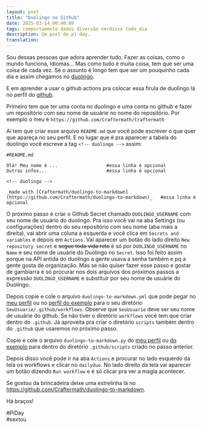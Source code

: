 ```yaml
---
layout: post
title: "Duolingo no Github"
date: 2025-03-14 00:40:09
tags: comportamento dados diversão nerdisse todo_dia 
description: Um post de pi day.
translation:
---
```


Sou dessas pessoas que adora aprender tudo. Fazer as coisas, como o mundo funciona, idiomas... Mas como tudo é muita coisa, tem que ser uma coisa de cada vez. Se o assunto é longo tem que ser um pouquinho cada dia e assim chegamos no [duolingo](https://www.duolingo.com/profile/Caoticarol).   

E em aprender a usar o github actions pra colocar essa firula de duolingo lá no perfil do [github](https://github.com/Craftermath).   

Primeiro tem que ter uma conta no duolingo e uma conta no github e fazer um repositório com seu nome de usuárie no nome do repositório. Por exemplo o meu é `https://github.com/Craftermath/Craftermath`   

Aí tem que criar esse arquivo `README.md` que você pode escrever o que quer que apareça no seu perfil. E no lugar que é pra aparecer a tabela do duolingo você escreve a tag ```<!-- duolingo -->``` assim:

```
#README.md

Olá! Meu nome é ...                  #essa linha é opcional
Outras infos...                      #essa linha é opcional

<!-- duolingo -->

_made with [Craftermath/duolingo-to-markdown](https://github.com/Craftermath/duolingo-to-markdown)_   #essa linha é opcional

```

O próximo passo é criar o Github Secret chamado ```DUOLINGO_USERNAME``` com seu nome de usuário do duolingo. Pra isso você vai na aba Settings (ou configurações) dentro do seu repositório com seu nome (aba mais a direita), vai abrir uma coluna a esquerda e você clica em `Secrets and variables` e depois em `Actions`. Vai aparecer um botão do lado direito `New repository secret` e ~~segue toda vida reto~~ é só por ```DUOLINGO_USERNAME``` no `Name` e seu nome de usuárie do Duolingo no `Secret`. Isso foi feito assim porque na API antida do duolingo a gente usava a senha também e pq a gente gosta de organização.  Mas se não quiser fazer esse passo e gostar de gambiarra é só procurar nos dois arquivos dos próximos passos a expressão ```DUOLINGO_USERNAME``` e substituir por seu nome de usuárie do Duolingo.   

Depois copie e cole o arquivo ```duolingo-to-markdown.yml``` que pode pegar no [meu perfil](https://github.com/Craftermath/Craftermath/blob/main/.github/workflows/duolingo-to-markdown.yml) ou no [perfil do exemplo](https://github.com/Craftermath/duolingo-to-markdown/blob/main/.github/workflows/dailyduo.yml) para o seu diretório ```SeuUsuarie/.github/workflows```. Observe que `SeuUsuarie` deve ser seu nome de usuárie do github. Se não tiver o diretório `workflows` você tem que criar dentro do `.github`. Já aproveita pra criar o diretório `scripts` também dentro do `.github` que usaremos no próximo passo.   

Copie e cole o arquivo ```duolingo-to-markdown.py``` do [meu perfil](https://github.com/Craftermath/Craftermath/tree/main/.github/scripts) ou [do exemplo](https://github.com/Craftermath/duolingo-to-markdown/blob/main/duolingo-to-markdown.py) para dentro do diretório ```.github/scripts``` criado no passo anterior.

Depois disso você pode ir na aba ```Actions``` e procurar no lado esquerdo da tela os workflows e clicar no ```dailyduo```. No lado direito da tela vai aparecer um botão dizendo `Run workflow` e é só clicar pra ver a magia acontecer.  

Se gostou da brincadeira deixe uma estrelinha lá no <https://github.com/Craftermath/duolingo-to-markdown>.

Há braços!

#PiDay   
#sextou



